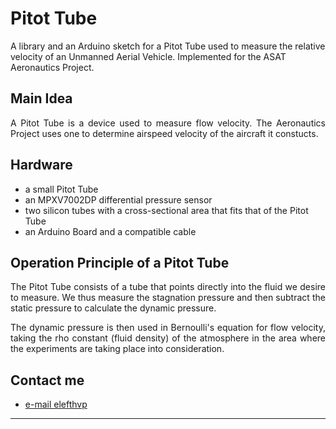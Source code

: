 # Pitot Tube
A library and an Arduino sketch for a Pitot Tube used to measure the relative velocity of an Unmanned Aerial Vehicle. Implemented for the ASAT Aeronautics Project.
## Main Idea
<p align=justify> A Pitot Tube is a device used to measure flow velocity. The Aeronautics Project uses one to determine airspeed velocity of the aircraft it constucts. </br> </p>

## Hardware 
- a  small Pitot Tube
- an MPXV7002DP differential pressure sensor
- two silicon tubes with a cross-sectional area that fits that of the Pitot Tube
- an Arduino Board and a compatible cable 

## Operation Principle of a Pitot Tube
<p align=justify> The Pitot Tube consists of a tube that points directly into the fluid we desire to measure. We thus measure the stagnation pressure and then subtract the static pressure to calculate the dynamic pressure.</br> </p>
<p align=justify> The dynamic pressure is then used in Bernoulli's equation for flow velocity, taking the rho constant (fluid density) of the atmosphere in the area where the experiments are taking place into consideration. 

## Contact me

- [e-mail elefthvp](mailto:el.papaioannou.96@gmail.com "el.papaioannou.96@gmail.com")

---

